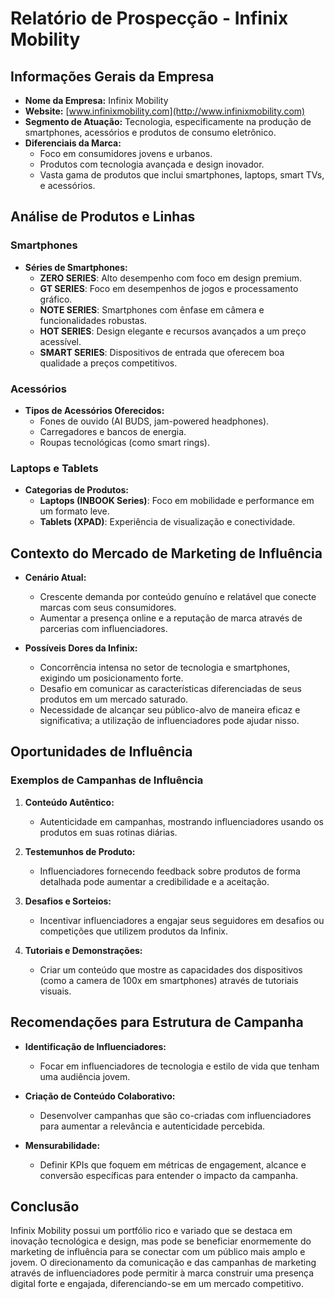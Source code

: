 # Relatório de Prospecção - Infinix Mobility

## Informações Gerais da Empresa
- **Nome da Empresa:** Infinix Mobility
- **Website:** [www.infinixmobility.com](http://www.infinixmobility.com)
- **Segmento de Atuação:** Tecnologia, especificamente na produção de smartphones, acessórios e produtos de consumo eletrônico.
- **Diferenciais da Marca:**
  - Foco em consumidores jovens e urbanos.
  - Produtos com tecnologia avançada e design inovador.
  - Vasta gama de produtos que inclui smartphones,  laptops, smart TVs, e acessórios.

## Análise de Produtos e Linhas
### Smartphones
- **Séries de Smartphones:**
  - **ZERO SERIES**: Alto desempenho com foco em design premium.
  - **GT SERIES**: Foco em desempenhos de jogos e processamento gráfico.
  - **NOTE SERIES**: Smartphones com ênfase em câmera e funcionalidades robustas.
  - **HOT SERIES**: Design elegante e recursos avançados a um preço acessível.
  - **SMART SERIES**: Dispositivos de entrada que oferecem boa qualidade a preços competitivos.

### Acessórios
- **Tipos de Acessórios Oferecidos:**
  - Fones de ouvido (AI BUDS, jam-powered headphones).
  - Carregadores e bancos de energia.
  - Roupas tecnológicas (como smart rings).
  
### Laptops e Tablets
- **Categorias de Produtos:**
  - **Laptops (INBOOK Series)**: Foco em mobilidade e performance em um formato leve.
  - **Tablets (XPAD)**: Experiência de visualização e conectividade.

## Contexto do Mercado de Marketing de Influência
- **Cenário Atual:**
  - Crescente demanda por conteúdo genuíno e relatável que conecte marcas com seus consumidores.
  - Aumentar a presença online e a reputação de marca através de parcerias com influenciadores.
  
- **Possíveis Dores da Infinix:**
  - Concorrência intensa no setor de tecnologia e smartphones, exigindo um posicionamento forte.
  - Desafio em comunicar as características diferenciadas de seus produtos em um mercado saturado.
  - Necessidade de alcançar seu público-alvo de maneira eficaz e significativa; a utilização de influenciadores pode ajudar nisso.

## Oportunidades de Influência
### Exemplos de Campanhas de Influência
1. **Conteúdo Autêntico:**
   - Autenticidade em campanhas, mostrando influenciadores usando os produtos em suas rotinas diárias.
   
2. **Testemunhos de Produto:**
   - Influenciadores fornecendo feedback sobre produtos de forma detalhada pode aumentar a credibilidade e a aceitação.
   
3. **Desafios e Sorteios:**
   - Incentivar influenciadores a engajar seus seguidores em desafios ou competições que utilizem produtos da Infinix.

4. **Tutoriais e Demonstrações:**
   - Criar um conteúdo que mostre as capacidades dos dispositivos (como a camera de 100x em smartphones) através de tutoriais visuais.

## Recomendações para Estrutura de Campanha
- **Identificação de Influenciadores:**
  - Focar em influenciadores de tecnologia e estilo de vida que tenham uma audiência jovem.
  
- **Criação de Conteúdo Colaborativo:**
  - Desenvolver campanhas que são co-criadas com influenciadores para aumentar a relevância e autenticidade percebida.

- **Mensurabilidade:**
  - Definir KPIs que foquem em métricas de engagement, alcance e conversão específicas para entender o impacto da campanha.

## Conclusão
Infinix Mobility possui um portfólio rico e variado que se destaca em inovação tecnológica e design, mas pode se beneficiar enormemente do marketing de influência para se conectar com um público mais amplo e jovem. O direcionamento da comunicação e das campanhas de marketing através de influenciadores pode permitir à marca construir uma presença digital forte e engajada, diferenciando-se em um mercado competitivo.